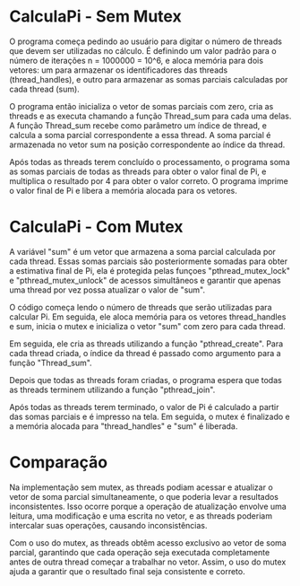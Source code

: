 # CalculaPi - Sem Mutex

O programa começa pedindo ao usuário para digitar o número de threads que devem ser utilizadas no cálculo. É definindo um valor padrão para o número de iterações n = 1000000 = 10^6, e aloca memória para dois vetores: um para armazenar os identificadores das threads (thread_handles), e outro para armazenar as somas parciais calculadas por cada thread (sum).

O programa então inicializa o vetor de somas parciais com zero, cria as threads e as executa chamando a função Thread_sum para cada uma delas. A função Thread_sum recebe como parâmetro um índice de thread, e calcula a soma parcial correspondente a essa thread. A soma parcial é armazenada no vetor sum na posição correspondente ao índice da thread.

Após todas as threads terem concluído o processamento, o programa soma as somas parciais de todas as threads para obter o valor final de Pi, e multiplica o resultado por 4 para obter o valor correto. O programa imprime o valor final de Pi e libera a memória alocada para os vetores.

# CalculaPi - Com Mutex

A variável "sum" é um vetor que armazena a soma parcial calculada por cada thread. Essas somas parciais são posteriormente somadas para obter a estimativa final de Pi, ela é protegida pelas funçoes "pthread_mutex_lock" e "pthread_mutex_unlock" de acessos simultâneos e garantir que apenas uma thread por vez possa atualizar o valor de "sum".

O código começa lendo o número de threads que serão utilizadas para calcular Pi. Em seguida, ele aloca memória para os vetores thread_handles e sum, inicia o mutex e inicializa o vetor "sum" com zero para cada thread.

Em seguida, ele cria as threads utilizando a função "pthread_create". Para cada thread criada, o índice da thread é passado como argumento para a função "Thread_sum".

Depois que todas as threads foram criadas, o programa espera que todas as threads terminem utilizando a função "pthread_join".

Após todas as threads terem terminado, o valor de Pi é calculado a partir das somas parciais e é impresso na tela. Em seguida, o mutex é finalizado e a memória alocada para "thread_handles" e "sum" é liberada.

# Comparação

Na implementação sem mutex, as threads podiam acessar e atualizar o vetor de soma parcial simultaneamente, o que poderia levar a resultados inconsistentes. Isso ocorre porque a operação de atualização envolve uma leitura, uma modificação e uma escrita no vetor, e as threads poderiam intercalar suas operações, causando inconsistências.

Com o uso do mutex, as threads obtêm acesso exclusivo ao vetor de soma parcial, garantindo que cada operação seja executada completamente antes de outra thread começar a trabalhar no vetor. Assim, o uso do mutex ajuda a garantir que o resultado final seja consistente e correto.

